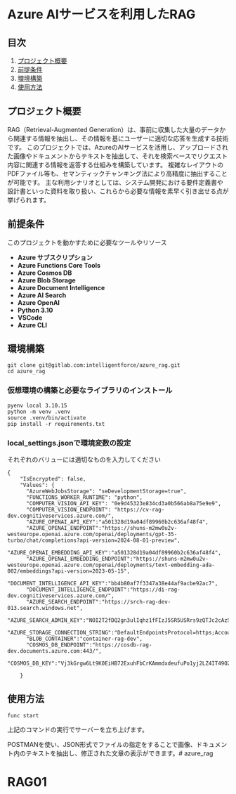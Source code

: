 # Azure AIサービスを利用したRAG #
 
 
## 目次
 
1. [プロジェクト概要](#プロジェクト概要)
2. [前提条件](#前提条件)
3. [環境構築](#環境構築)
4. [使用方法](#使用方法)
 
 
 
## プロジェクト概要
 
RAG（Retrieval-Augmented Generation）は、事前に収集した大量のデータから関連する情報を抽出し、その情報を基にユーザーに適切な応答を生成する技術です。
このプロジェクトでは、AzureのAIサービスを活用し、アップロードされた画像やドキュメントからテキストを抽出して、それを検索ベースでリクエスト内容に関連する情報を返答する仕組みを構築しています。
複雑なレイアウトのPDFファイル等も、セマンティックチャンキング法により高精度に抽出することが可能です。
主な利用シナリオとしては、システム開発における要件定義書や設計書といった資料を取り扱い、これらから必要な情報を素早く引き出せる点が挙げられます。
 
 
 
## 前提条件
 
このプロジェクトを動かすために必要なツールやリソース
 
- **Azure サブスクリプション**
- **Azure Functions Core Tools**
- **Azure Cosmos DB**
- **Azure Blob Storage**
- **Azure Document Intelligence**
- **Azure AI Search**
- **Azure OpenAI**
- **Python 3.10**
- **VSCode**
- **Azure CLI**
 
 
 
## 環境構築
 
```
git clone git@gitlab.com:intelligentforce/azure_rag.git
cd azure_rag
```
 
### 仮想環境の構築と必要なライブラリのインストール
 
```
pyenv local 3.10.15
python -m venv .venv
source .venv/bin/activate
pip install -r requirements.txt
```
 
### local_settings.jsonで環境変数の設定
それぞれのバリューには適切なものを入力してください
```
{
    "IsEncrypted": false,
    "Values": {
      "AzureWebJobsStorage": "seDevelopmentStorage=true",
      "FUNCTIONS_WORKER_RUNTIME": "python",
      "COMPUTER_VISION_API_KEY": "0e9d45323e834cd3a0b566ab8a75e9e9",
      "COMPUTER_VISION_ENDPOINT": "https://cv-rag-dev.cognitiveservices.azure.com/",
      "AZURE_OPENAI_API_KEY":"a501328d19a04df89960b2c636af48f4",
      "AZURE_OPENAI_ENDPOINT":"https://shuns-m2mw0u2v-westeurope.openai.azure.com/openai/deployments/gpt-35-turbo/chat/completions?api-version=2024-08-01-preview",
      "AZURE_OPENAI_EMBEDDING_API_KEY":"a501328d19a04df89960b2c636af48f4",
      "AZURE_OPENAI_EMBEDDING_ENDPOINT":"https://shuns-m2mw0u2v-westeurope.openai.azure.com/openai/deployments/text-embedding-ada-002/embeddings?api-version=2023-05-15",
      "DOCUMENT_INTELLIGENCE_API_KEY":"bb4b80af7f3347a38e44af9acbe92ac7",
      "DOCUMENT_INTELLIGENCE_ENDPOINT":"https://di-rag-dev.cognitiveservices.azure.com/",
      "AZURE_SEARCH_ENDPOINT":"https://srch-rag-dev-013.search.windows.net",
      "AZURE_SEARCH_ADMIN_KEY":"NOI2T2fDQ2gn3ulIqhz1fFIzJ5SR5USRrs9zQTJc2cAzSeBUhqbV",
      "AZURE_STORAGE_CONNECTION_STRING":"DefaultEndpointsProtocol=https;AccountName=strag013;AccountKey=giUJhMCOlk9uaKTg27MQ8q5RxMpcMHebyvK/aUfRLvuczCsbMGfXEhVKFVWNjXlxMN886zBkeDgE+AStPXA1fg==;EndpointSuffix=core.windows.net",
      "BLOB_CONTAINER":"container-rag-dev",
      "COSMOS_DB_ENDPOINT":"https://cosdb-rag-dev.documents.azure.com:443/",
      "COSMOS_DB_KEY":"Vj3kGrgw6Lt9K0EiHB72ExuhFbCrKAmmdxdeufuPo1yj2LZ4IT49O2vCTmWbT7RBoaj1Z3kZhWcIACDbFgYk2A=="

    }
```
 
 
 
## 使用方法
 
```
func start
```
 
上記のコマンドの実行でサーバーを立ち上げます。<br>
 
POSTMANを使い、JSON形式でファイルの指定をすることで画像、ドキュメント内のテキストを抽出し、修正された文章の表示ができます。# azure_rag
# RAG01
